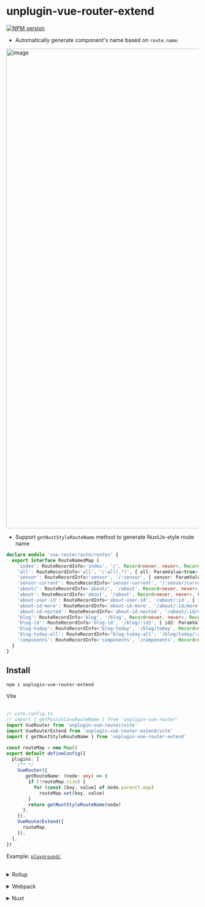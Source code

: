 # unplugin-vue-router-extend

[![NPM version](https://img.shields.io/npm/v/unplugin-vue-router-extend?color=a1b858&label=)](https://www.npmjs.com/package/unplugin-vue-router-extend)

- Automatically generate component's name based on `route.name`.  

<img width="1255" alt="image" src="https://user-images.githubusercontent.com/32807958/205870943-dd2b6094-a4dd-4927-a417-57350fd7773b.png">

- Support `getNuxtStyleRouteName` method to generate NuxtJs-style route name

``` ts
declare module 'vue-router/auto/routes' {
  export interface RouteNamedMap {
    'index': RouteRecordInfo<'index', '/', Record<never, never>, Record<never, never>>
    'all': RouteRecordInfo<'all', '/:all(.*)', { all: ParamValue<true> }, { all: ParamValue<false> }>
    'sensor': RouteRecordInfo<'sensor', '/:sensor', { sensor: ParamValue<true> }, { sensor: ParamValue<false> }>
    'sensor-current': RouteRecordInfo<'sensor-current', '/:sensor/current', { sensor: ParamValue<true> }, { sensor: ParamValue<false> }>
    'about/': RouteRecordInfo<'about/', '/about', Record<never, never>, Record<never, never>>
    'about': RouteRecordInfo<'about', '/about', Record<never, never>, Record<never, never>>
    'about-user-id': RouteRecordInfo<'about-user-id', '/about/:id', { id: ParamValue<true> }, { id: ParamValue<false> }>
    'about-id-more': RouteRecordInfo<'about-id-more', '/about/:id/more', { id: ParamValue<true> }, { id: ParamValue<false> }>
    'about-id-nested': RouteRecordInfo<'about-id-nested', '/about/:id/nested', { id: ParamValue<true> }, { id: ParamValue<false> }>
    'blog': RouteRecordInfo<'blog', '/blog', Record<never, never>, Record<never, never>>
    'blog-id': RouteRecordInfo<'blog-id', '/blog/:id2', { id2: ParamValue<true> }, { id2: ParamValue<false> }>
    'blog-today': RouteRecordInfo<'blog-today', '/blog/today', Record<never, never>, Record<never, never>>
    'blog-today-all': RouteRecordInfo<'blog-today-all', '/blog/today/:all(.*)', { all: ParamValue<true> }, { all: ParamValue<false> }>
    'components': RouteRecordInfo<'components', '/components', Record<never, never>, Record<never, never>>
  }
}
```

## Install

```bash
npm i unplugin-vue-router-extend
```

<summary>Vite</summary><br>

```ts
// vite.config.ts
// import { getPascalCaseRouteName } from 'unplugin-vue-router'
import VueRouter from 'unplugin-vue-router/vite'
import VueRouterExtend from 'unplugin-vue-router-extend/vite'
import { getNuxtStyleRouteName } from 'unplugin-vue-router-extend'

const routeMap = new Map()
export default defineConfig({
  plugins: [
    /** */
    VueRouter({
       getRouteName: (node: any) => {
        if (!routeMap.size) {
          for (const [key, value] of node.parent?.map)
            routeMap.set(key, value)
        }
        return getNuxtStyleRouteName(node)
      },
    }),
    VueRouterExtend({
      routeMap,
    }),
  ],
})
```


Example: [`playground/`](./playground/)

<br>

<details>
<summary>Rollup</summary><br>

```ts
// rollup.config.js
import VueRouter from 'unplugin-vue-router/vite'
import VueRouterExtend from 'unplugin-vue-router-extend/vite'
import { getNuxtStyleRouteName } from 'unplugin-vue-router-extend'

const routeMap = new Map()
export default {
  plugins: [
    /* ... */
    VueRouter({
      getRouteName: (node: any) => {
        if (!routeMap.size) {
          for (const [key, value] of node.parent?.map)
            routeMap.set(key, value)
        }
        return getNuxtStyleRouteName(node)
      },
    }),
    VueRouterExtend({
      routeMap,
    }),
  ],
}
```

<br></details>


<details>
<summary>Webpack</summary><br>

```ts
// webpack.config.js
import { getNuxtStyleRouteName } from 'unplugin-vue-router-extend'

const routeMap = new Map()
module.exports = {
  /* ... */
  plugins: [
    require('unplugin-vue-router/webpack')({
      getRouteName: (node: any) => {
        if (!routeMap.size) {
          for (const [key, value] of node.parent?.map)
            routeMap.set(key, value)
        }
        return getNuxtStyleRouteName(node)
      },
    }),
    require('unplugin-vue-router-extend/webpack')({
      routeMap
    })
  ]
}
```

<br></details>

<details>
<summary>Nuxt</summary><br>

```ts
// nuxt.config.js
import VueRouter from 'unplugin-vue-router/vite'
import { getNuxtStyleRouteName } from 'unplugin-vue-router-extend'

const routeMap = new Map()
export default {
  buildModules: [
    /* ... */
    ['unplugin-vue-router/nuxt', {
      getRouteName: (node: any) => {
        if (!routeMap.size) {
          for (const [key, value] of node.parent?.map)
            routeMap.set(key, value)
        }
        return getNuxtStyleRouteName(node)
      },
    }],
    ['unplugin-vue-router-extend/nuxt', {
      routeMap
    }],
  ],
}
```

> This module works for both Nuxt 2 and [Nuxt Vite](https://github.com/nuxt/vite)

<br></details>